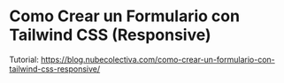 # Como Crear un Formulario con Tailwind CSS (Responsive)
Tutorial: https://blog.nubecolectiva.com/como-crear-un-formulario-con-tailwind-css-responsive/ 

